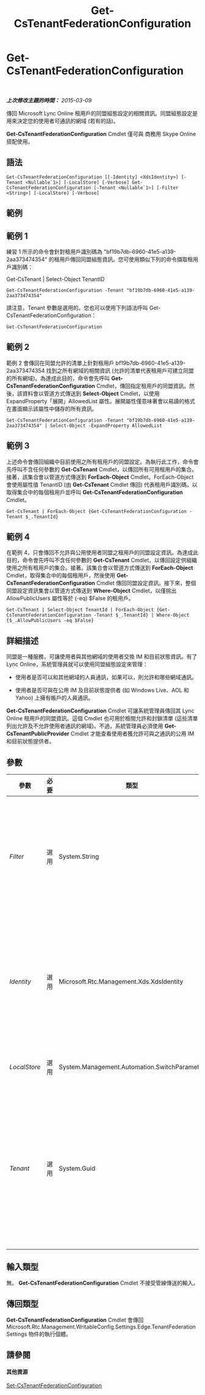 ﻿---
title: Get-CsTenantFederationConfiguration
TOCTitle: Get-CsTenantFederationConfiguration
ms:assetid: e5f836d0-6066-4c23-9594-6e3f1cbd39ef
ms:mtpsurl: https://technet.microsoft.com/zh-tw/library/JJ994072(v=OCS.15)
ms:contentKeyID: 52056248
ms.date: 08/24/2015
mtps_version: v=OCS.15
ms.translationtype: HT
---

# Get-CsTenantFederationConfiguration

 

_**上次修改主題的時間：** 2015-03-09_

傳回 Microsoft Lync Online 租用戶的同盟組態設定的相關資訊。同盟組態設定是用來決定您的使用者可通訊的網域 (若有的話)。

**Get-CsTenantFederationConfiguration** Cmdlet 僅可與 商務用 Skype Online 搭配使用。

## 語法

    Get-CsTenantFederationConfiguration [[-Identity] <XdsIdentity>] [-Tenant <Nullable`1>] [-LocalStore] [-Verbose] Get-CsTenantFederationConfiguration [-Tenant <Nullable`1>] [-Filter <String>] [-LocalStore] [-Verbose]

## 範例

## 範例 1

練習 1 所示的命令會針對租用戶識別碼為 "bf19b7db-6960-41e5-a139-2aa373474354" 的租用戶傳回同盟組態資訊。您可使用類似下列的命令擷取租用戶識別碼：

Get-CsTenant | Select-Object TenantID

    Get-CsTenantFederationConfiguration -Tenant "bf19b7db-6960-41e5-a139-2aa373474354"

請注意，Tenant 參數是選用的。您也可以使用下列語法呼叫 Get-CsTenantFederationConfiguration：

    Get-CsTenantFederationConfiguration

## 範例 2

範例 2 會傳回在同盟允許的清單上針對租用戶 bf19b7db-6960-41e5-a139-2aa373474354 找到之所有網域的相關資訊 (允許的清單代表租用戶可建立同盟的所有網域)。為達成此目的，命令會先呼叫 **Get-CsTenantFederationConfiguration** Cmdlet，傳回指定租用戶的同盟資訊。然後，該資料會以管道方式傳送到 **Select-Object** Cmdlet，以使用 ExpandProperty「展開」AllowedList 屬性。展開屬性僅意味著會以易讀的格式在畫面顯示該屬性中儲存的所有資訊。

    Get-CsTenantFederationConfiguration -Tenant "bf19b7db-6960-41e5-a139-2aa373474354" | Select-Object -ExpandProperty AllowedList

## 範例 3

上述命令會傳回組織中目前使用之所有租用戶的同盟設定。為執行此工作，命令會先呼叫不含任何參數的 **Get-CsTenant** Cmdlet，以傳回所有可用租用戶的集合。接著，該集合會以管道方式傳送到 **ForEach-Object** Cmdlet。ForEach-Object 會使用屬性值 TenantID (由 **Get-CsTenant** Cmdlet 傳回) 代表租用戶識別碼，以取得集合中的每個租用戶並呼叫 **Get-CsTenantFederationConfiguration** Cmdlet。

    Get-CsTenant | ForEach-Object {Get-CsTenantFederationConfiguration -Tenant $_.TenantId}

## 範例 4

在範例 4，只會傳回不允許與公用使用者同盟之租用戶的同盟設定資訊。為達成此目的，命令會先呼叫不含任何參數的 **Get-CsTenant** Cmdlet，以傳回設定供組織使用之所有租用戶的集合。接著。該集合會以管道方式傳送到 **ForEach-Object** Cmdlet，取得集合中的每個租用戶，然後使用 **Get-CsTenantFederationConfiguration** Cmdlet 傳回同盟設定資訊。接下來，整個同盟設定資訊集會以管道方式傳送到 **Where-Object** Cmdlet，以僅挑出 AllowPublicUsers 屬性等於 (-eq) $False 的租用戶。

    Get-CsTenant | Select-Object TenantId | ForEach-Object {Get-CsTenantFederationConfiguration -Tenant $_.TenantId} | Where-Object {$_.AllowPublicUsers -eq $False}

## 詳細描述

同盟是一種服務，可讓使用者與其他網域的使用者交換 IM 和目前狀態資訊。有了 Lync Online，系統管理員就可以使用同盟組態設定來管理：

  - 使用者是否可以和其他網域的人員通訊，如果可以，則允許和哪些網域通訊。

  - 使用者是否可與在公用 IM 及目前狀態提供者 (如 Windows Live、AOL 和 Yahoo) 上擁有帳戶的人員通訊。

**Get-CsTenantFederationConfiguration** Cmdlet 可讓系統管理員傳回其 Lync Online 租用戶的同盟資訊。這個 Cmdlet 也可用於檢閱允許和封鎖清單 (這些清單列出允許及不允許使用者通訊的網域)。不過，系統管理員必須使用 **Get-CsTenantPublicProvider** Cmdlet 才能查看使用者獲允許可與之通訊的公用 IM 和目前狀態提供者。

## 參數


<table>
<colgroup>
<col style="width: 25%" />
<col style="width: 25%" />
<col style="width: 25%" />
<col style="width: 25%" />
</colgroup>
<thead>
<tr class="header">
<th>參數</th>
<th>必要</th>
<th>類型</th>
<th>說明</th>
</tr>
</thead>
<tbody>
<tr class="odd">
<td><p><em>Filter</em></p></td>
<td><p>選用</p></td>
<td><p>System.String</p></td>
<td><p>可讓您使用萬用字元，以傳回租用戶同盟組態設定的集合。由於每個租用戶限定必須是單一全域的同盟組態設定集合，所以不需要使用 Filter 參數。不過，這是 <strong>Get-CsTenantFederationConfiguration</strong> Cmdlet 的有效語法：</p>
<p>Get-CsTenantFederationConfiguration –Tenant &quot;bf19b7db-6960-41e5-a139-2aa373474354&quot; –Filter &quot;g*&quot;</p></td>
</tr>
<tr class="even">
<td><p><em>Identity</em></p></td>
<td><p>選用</p></td>
<td><p>Microsoft.Rtc.Management.Xds.XdsIdentity</p></td>
<td><p>指定要傳回之租用戶同盟組態設定的集合。由於每個租用戶限定必須是單一全域的同盟設定集合，因此在呼叫 <strong>Get-CsTenantFederationConfiguration</strong> Cmdlet 時不需要加入此參數。如果選擇使用 Identity 參數，您也必須包含 Tenant 參數。例如：</p>
<p>Get-CsTenantFederationConfiguration -Tenant &quot;bf19b7db-6960-41e5-a139-2aa373474354&quot; –Identity &quot;global&quot;</p></td>
</tr>
<tr class="odd">
<td><p><em>LocalStore</em></p></td>
<td><p>選用</p></td>
<td><p>System.Management.Automation.SwitchParameter</p></td>
<td><p>從中央管理存放區的本機複本擷取租用戶同盟組態資料，而不從中央管理存放區本身擷取。</p></td>
</tr>
<tr class="even">
<td><p><em>Tenant</em></p></td>
<td><p>選用</p></td>
<td><p>System.Guid</p></td>
<td><p>正在傳回其同盟設定之租用戶帳戶的全域唯一識別碼 (GUID)，例如：</p>
<p>–Tenant &quot;38aad667-af54-4397-aaa7-e94c79ec2308&quot;</p>
<p>您可以執行下列命令傳回每個租用戶的租用戶識別碼：</p>
<p>Get-CsTenant | Select-Object DisplayName, TenantID</p>
<p>如果您正在使用 Windows PowerShell 的遠端工作階段，並且僅連線至 商務用 Skype Online，您不需要包含 Tenant 參數，而是將會根據您的連線資訊自動填入租用戶識別碼。Tenant 參數主要用於混合部署。</p></td>
</tr>
</tbody>
</table>


## 輸入類型

無。 **Get-CsTenantFederationConfiguration** Cmdlet 不接受管線傳送的輸入。

## 傳回類型

**Get-CsTenantFederationConfiguration** Cmdlet 會傳回 Microsoft.Rtc.Management.WritableConfig.Settings.Edge.TenantFederationSettings 物件的執行個體。

## 請參閱

#### 其他資源

[Set-CsTenantFederationConfiguration](set-cstenantfederationconfiguration.md)

